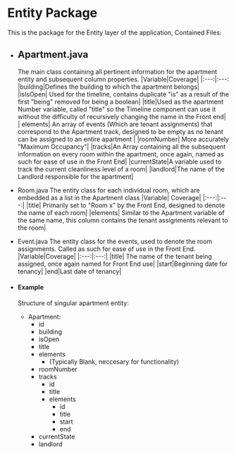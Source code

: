 
# Entity Package
This is the package for the Entity layer of the application, Contained Files:
- ## Apartment.java
	The main class containing all pertinent information for the apartment entity and subsequent column properties.
	|Variable|Coverage|
	|:---:|:---:
	|building|Defines the building to which the apartment belongs|
	|isIsOpen| Used for the timeline, contains duplicate "is" as a result of the first "being" removed for being a boolean|
	|title|Used as the apartment Number variable, called "title" so the Timeline component can use it without the difficulty of recursively changing the name in the Front end|
	| elements| An array of events (Which are tenant assignments) that correspond to the Apartment track, designed to be empty as no tenant can be assigned to an entire apartment |
	|roomNumber| More accurately "Maximum Occupancy"|
	|tracks|An Array containing all the subsequent information on every room within the apartment, once again, named as such for ease of use in the Front End|
	|currentState|A variable used to track the current cleanliness level of a room|
	|landlord|The name of the Landlord responsible for the apartment|
- Room.java
The entity class for each individual room, which are embedded as a list in the Apartment class
|Variable| Coverage|
|:---:|:---:|
|title| Primarily set to "Room x" by the Front End, designed to denote the name of each room|
|elements| Similar to the Apartment variable of the same name, this column contains the tenant assignments relevant to the room|
- Event.java
The entity class for the events, used to denote the room assignments. Called as such for ease of use in the Front End.
|Variable|Coverage|
|:---:|:---:|
|title| The name of the tenant being assigned, once again named for Front End use|
|start|Beginning date for tenancy|
|end|Last date of tenancy|
		
- #### **Example**
	Structure of singular apartment entity:
	- Apartment:
		- id
		- building
		- isOpen
		- title
		- elements
			- (Typically Blank, neccesary for functionality)
		- roomNumber
		- tracks
			- id
			- title
			- elements
				- id
				- title
				- start
				- end
		- currentState
		- landlord
			
